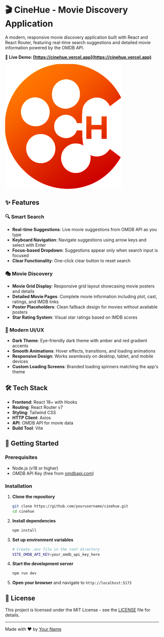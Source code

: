# 🎬 CineHue - Movie Discovery Application

A modern, responsive movie discovery application built with React and React Router, featuring real-time search suggestions and detailed movie information powered by the OMDB API.

**🚀 Live Demo: [https://cinehue.vercel.app](https://cinehue.vercel.app)**

![CineHue Logo](./public/CineHue_LOGO.png)

## ✨ Features

### 🔍 Smart Search

- **Real-time Suggestions**: Live movie suggestions from OMDB API as you type
- **Keyboard Navigation**: Navigate suggestions using arrow keys and select with Enter
- **Focus-based Dropdown**: Suggestions appear only when search input is focused
- **Clear Functionality**: One-click clear button to reset search

### 🎭 Movie Discovery

- **Movie Grid Display**: Responsive grid layout showcasing movie posters and details
- **Detailed Movie Pages**: Complete movie information including plot, cast, ratings, and IMDB links
- **Poster Placeholders**: Clean fallback design for movies without available posters
- **Star Rating System**: Visual star ratings based on IMDB scores

### 🎨 Modern UI/UX

- **Dark Theme**: Eye-friendly dark theme with amber and red gradient accents
- **Smooth Animations**: Hover effects, transitions, and loading animations
- **Responsive Design**: Works seamlessly on desktop, tablet, and mobile devices
- **Custom Loading Screens**: Branded loading spinners matching the app's theme

## 🛠️ Tech Stack

- **Frontend**: React 18+ with Hooks
- **Routing**: React Router v7
- **Styling**: Tailwind CSS
- **HTTP Client**: Axios
- **API**: OMDB API for movie data
- **Build Tool**: Vite

## 🚀 Getting Started

### Prerequisites

- Node.js (v18 or higher)
- OMDB API Key (free from [omdbapi.com](http://www.omdbapi.com/))

### Installation

1. **Clone the repository**

   ```bash
   git clone https://github.com/yourusername/cinehue.git
   cd cinehue
   ```

2. **Install dependencies**

   ```bash
   npm install
   ```

3. **Set up environment variables**

   ```bash
   # Create .env file in the root directory
   VITE_OMDB_API_KEY=your_omdb_api_key_here
   ```

4. **Start the development server**

   ```bash
   npm run dev
   ```

5. **Open your browser** and navigate to `http://localhost:5173`

## 📜 License

This project is licensed under the MIT License - see the [LICENSE](./LICENSE) file for details.

---

Made with ❤️ by [Your Name](https://cinehue.vercel.app)
